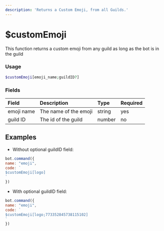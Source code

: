 ```yaml
---
description: 'Returns a Custom Emoji, from all Guilds.'
---
```


# $customEmoji

This  function returns a custom emoji from any guild as long as the bot is in the guild

### Usage 
```php
$customEmoji[emoji_name;guildID?]
```
### Fields

| Field | Description | Type | Required |
| :--- | :--- | :--- | :--- |
| emoji name | The name of the emoji | string | yes |
| guild ID | The id of the guild |number|no|

## Examples

- Without optional guildID field:

```javascript
bot.command({
name: "emoji", 
code: `
$customEmoji[logo]
`
})
```

- With optional guildID field:

```javascript
bot.command({
name: "emoji", 
code: `
$customEmoji[logo;773352845738115102]
`
})
```

